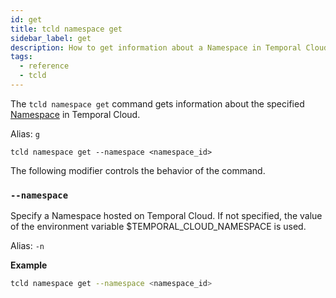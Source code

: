```yaml
---
id: get
title: tcld namespace get
sidebar_label: get
description: How to get information about a Namespace in Temporal Cloud using tcld.
tags:
  - reference
  - tcld
---
```


The `tcld namespace get` command gets information about the specified [Namespace](/docs/concepts/what-is-a-namespace) in Temporal Cloud.

Alias: `g`

`tcld namespace get --namespace <namespace_id>`

The following modifier controls the behavior of the command.

### `--namespace`

Specify a Namespace hosted on Temporal Cloud. If not specified, the value of the environment variable $TEMPORAL_CLOUD_NAMESPACE is used.

Alias: `-n`

**Example**

```bash
tcld namespace get --namespace <namespace_id>
```
